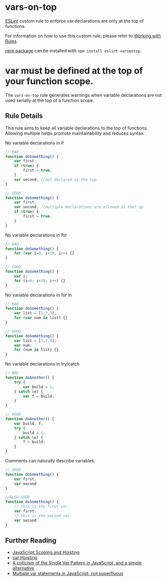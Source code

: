 vars-on-top
================

[ESLint](http://eslint.org/) custom rule to enforce var declarations are only at the top of functions.

For information on how to use this custom rule, please refer to [Working with Rules](http://eslint.org/docs/developer-guide/working-with-rules.html).

[npm package](https://www.npmjs.org/package/eslint-varsontop) can be installed with `npm install eslint-varsontop`.

# var must be defined at the top of your function scope.

The `vars-on-top` rule generates warnings when variable declarations are not used serially at the top of a function scope.

## Rule Details

This rule aims to keep all variable declarations to the top of functions.
Allowing multiple helps promote maintainability and reduces syntax.

No variable declarations in if
```js
// BAD
function doSomething() {
    var first;
    if (true) {
        first = true;
    }
    var second; //not declared at the top
}

// GOOD
function doSomething() {
    var first;
    var second; //multiple declarations are allowed at thet op
    if (true) {
        first = true;
    }
}
```

No variable declarations in for
```js
// BAD
function doSomething() {
    for (var i=0; i<10; i++) {}
}

// GOOD
function doSomething() {
    var i;
    for (i=0; i<10; i++) {}
}
```

No variable declarations in for in
```js
// BAD
function doSomething() {
    var list = [1,2,3];
    for (var num in list) {}
}

// GOOD
function doSomething() {
    var list = [1,2,3];
    var num;
    for (num in list) {}
}
```

No variable declarations in try/catch
```js
// BAD
function doAnother() {
    try {
        var build = 1;
    } catch (e) {
        var f = build;
    }
}

// GOOD
function doAnother() {
    var build, f;
    try {
        build = 1;
    } catch (e) {
        f = build;
    }
}
```

Comments can naturally describe variables.
```js
// GOOD
function doSomething() {
    var first;
    var second
}

//ALSO GOOD
function doSomething() {
    // this is the first var.
    var first;
    // this is the second var.
    var second
}
```

## Further Reading

* [JavaScript Scoping and Hoisting](http://www.adequatelygood.com/JavaScript-Scoping-and-Hoisting.html)
* [var Hoisting](https://developer.mozilla.org/en-US/docs/Web/JavaScript/Reference/Statements/var#var_hoisting)
* [A criticism of the Single Var Pattern in JavaScript, and a simple alternative](http://danielhough.co.uk/blog/single-var-pattern-rant/)
* [Multiple var statements in JavaScript, not superfluous](http://benalman.com/news/2012/05/multiple-var-statements-javascript/)
